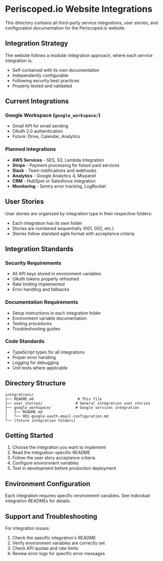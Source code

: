 # Periscoped.io Website Integrations

This directory contains all third-party service integrations, user stories, and configuration documentation for the Periscoped.io website.

## Integration Strategy

The website follows a modular integration approach, where each service integration is:
- Self-contained with its own documentation
- Independently configurable
- Following security best practices
- Properly tested and validated

## Current Integrations

### Google Workspace (`google_workspace/`)
- Gmail API for email sending
- OAuth 2.0 authentication
- Future: Drive, Calendar, Analytics

### Planned Integrations

- **AWS Services** - SES, S3, Lambda integration
- **Stripe** - Payment processing for future paid services
- **Slack** - Team notifications and webhooks
- **Analytics** - Google Analytics 4, Mixpanel
- **CRM** - HubSpot or Salesforce integration
- **Monitoring** - Sentry error tracking, LogRocket

## User Stories

User stories are organized by integration type in their respective folders:
- Each integration has its own folder
- Stories are numbered sequentially (001, 002, etc.)
- Stories follow standard agile format with acceptance criteria

## Integration Standards

### Security Requirements
- All API keys stored in environment variables
- OAuth tokens properly refreshed
- Rate limiting implemented
- Error handling and fallbacks

### Documentation Requirements
- Setup instructions in each integration folder
- Environment variable documentation
- Testing procedures
- Troubleshooting guides

### Code Standards
- TypeScript types for all integrations
- Proper error handling
- Logging for debugging
- Unit tests where applicable

## Directory Structure

```
integrations/
├── README.md                    # This file
├── user_stories/               # General integration user stories
├── google_workspace/           # Google services integration
│   ├── README.md
│   └── 001-google-oauth-email-configuration.md
└── [future integration folders]
```

## Getting Started

1. Choose the integration you want to implement
2. Read the integration-specific README
3. Follow the user story acceptance criteria
4. Configure environment variables
5. Test in development before production deployment

## Environment Configuration

Each integration requires specific environment variables. See individual integration READMEs for details.

## Support and Troubleshooting

For integration issues:
1. Check the specific integration's README
2. Verify environment variables are correctly set
3. Check API quotas and rate limits
4. Review error logs for specific error messages 